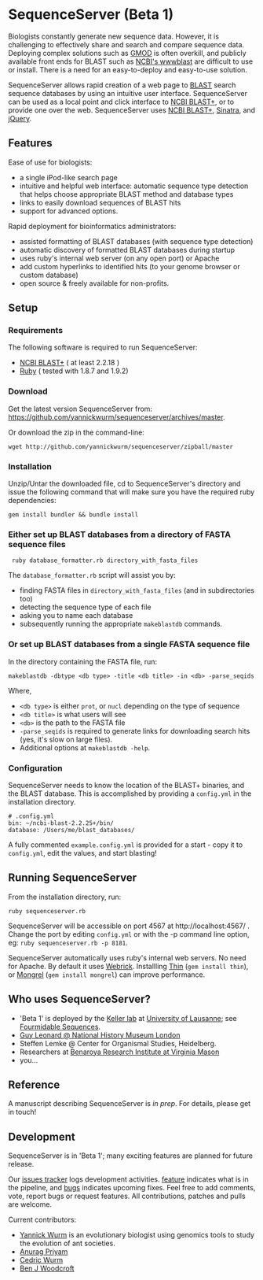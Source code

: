 # SequenceServer (Beta 1)

Biologists constantly generate new sequence data. However, it is challenging to effectively 
share and search and compare sequence data. Deploying complex solutions such as
[GMOD][5] is often overkill, and publicly available front ends for BLAST such as 
[NCBI's wwwblast][21] are difficult to use or install. 
There is a need for an easy-to-deploy and easy-to-use solution.

SequenceServer allows rapid creation of a web page to [BLAST][1] search 
sequence databases by using an intuitive user interface. SequenceServer can 
be used as a local point and click interface to [NCBI BLAST+][2], or to 
provide one over the web. SequenceServer uses [NCBI BLAST+][2], 
[Sinatra][3], and [jQuery][4].

## Features

Ease of use for biologists:

* a single iPod-like search page
* intuitive and helpful web interface: automatic sequence type detection that helps
  choose appropriate BLAST method and database types
* links to easily download sequences of BLAST hits
* support for advanced options.
  
  
Rapid deployment for bioinformatics administrators:

* assisted formatting of BLAST databases (with sequence type detection)
* automatic discovery of formatted BLAST databases during startup
* uses ruby's internal web server (on any open port) or Apache
* add custom hyperlinks to identified hits (to your genome browser or custom database)
* open source & freely available for non-profits.


## Setup

### Requirements

The following software is required to run SequenceServer:

* [NCBI BLAST+][2]  ( at least 2.2.18 )
* [Ruby][6]         ( tested with 1.8.7 and 1.9.2)

### Download

Get the latest version SequenceServer from: https://github.com/yannickwurm/sequenceserver/archives/master.

Or download the zip in the command-line:

    wget http://github.com/yannickwurm/sequenceserver/zipball/master
 

### Installation

Unzip/Untar the downloaded file, cd to SequenceServer's directory and issue the following command that will make sure you have the required ruby dependencies:

    gem install bundler && bundle install

### Either set up BLAST databases from a directory of FASTA sequence files

     ruby database_formatter.rb directory_with_fasta_files

The `database_formatter.rb` script will assist you by:

 * finding FASTA files in `directory_with_fasta_files` (and in subdirectories too)
 * detecting the sequence type of each file
 * asking you to name each database
 * subsequently running the appropriate `makeblastdb` commands.

### Or set up BLAST databases from a single FASTA sequence file
In the directory containing the FASTA file, run:
    
    makeblastdb -dbtype <db type> -title <db title> -in <db> -parse_seqids

Where,

* `<db type>` is either `prot`, or `nucl` depending on the type of sequence
* `<db title>` is what users will see
* `<db>` is the path to the FASTA file
* `-parse_seqids` is required to generate links for downloading search
  hits (yes, it's slow on large files).
* Additional options at `makeblastdb -help`.


### Configuration

SequenceServer needs to know the location of the BLAST+ binaries, and the
BLAST database. This is accomplished by providing a `config.yml` in the
installation directory.

    # .config.yml
    bin: ~/ncbi-blast-2.2.25+/bin/
    database: /Users/me/blast_databases/

A fully commented `example.config.yml` is provided for a start - copy it to
`config.yml`, edit the values, and start blasting!

## Running SequenceServer

From the installation directory, run:

    ruby sequenceserver.rb


SequenceServer will be accessible on port 4567 at http://localhost:4567/ . 
Change the port by editing `config.yml` or with the -p command line option, eg: `ruby sequenceserver.rb -p 8181`.
    
SequenceServer automatically uses ruby's internal web servers. No need for Apache. 
By default it uses [Webrick][7]. Installling [Thin][8] (`gem install thin`), or [Mongrel][9] (`gem install mongrel`) 
can improve performance. 

## Who uses SequenceServer?

* 'Beta 1' is deployed by the [Keller lab][10] at [University of
Lausanne][11]; see [Fourmidable Sequences][12].
* [Guy Leonard @ National History Museum London][13] 
* Steffen Lemke @ Center for Organismal Studies, Heidelberg. 
* Researchers at [Benaroya Research Institute at Virginia Mason][22]
* you... 

## Reference

A manuscript describing SequenceServer is *in prep*. For details, please get in touch!


## Development

SequenceServer is in 'Beta 1'; many exciting features are planned for future release. 

Our [issues tracker][13] logs development activities. [feature][14] indicates what is in the pipeline, and [bugs][15] indicates upcoming fixes. Feel free to add comments, vote, report bugs or request features. All contributions, patches and pulls are welcome.

Current contributors: 

 * [Yannick Wurm][16] is an evolutionary biologist using genomics tools to study the evolution of ant societies. 
 * [Anurag Priyam][17]
 * [Cedric Wurm][18]
 * [Ben J Woodcroft][19]


[1]: http://blast.ncbi.nlm.nih.gov/Blast.cgi
[2]: http://blast.ncbi.nlm.nih.gov/Blast.cgi?CMD=Web&PAGE_TYPE=BlastDocs&DOC_TYPE=Download
[3]: http://www.sinatrarb.com/
[4]: http://jquery.com/
[5]: http://www.gmod.org
[6]: http://www.ruby-lang.org/en/
[7]: http://www.ruby-doc.org/stdlib/libdoc/webrick/rdoc/index.html
[8]: http://code.macournoyer.com/thin/
[9]: http://rubygems.org/gems/mongrel
[10]: http://www.antgenomes.org/
[11]: http://www.unil.ch/central
[12]: http://www.antgenomes.org/blast
[13]: https://github.com/yannickwurm/sequenceserver/issues
[14]: https://github.com/yannickwurm/sequenceserver/issues?labels=feature
[15]: https://github.com/yannickwurm/sequenceserver/issues?labels=bug
[16]: http://yannick.poulet.org
[17]: http://about.me/yeban
[18]: http://ceddo.gammosaur.com
[19]: https://github.com/wwood
[20]: http://gna-phylo.nhm.ac.uk/blast.html
[21]: http://www.ncbi.nlm.nih.gov/BLAST/docs/wwwblast.html] 
[22]: http://www.benaroyaresearch.org